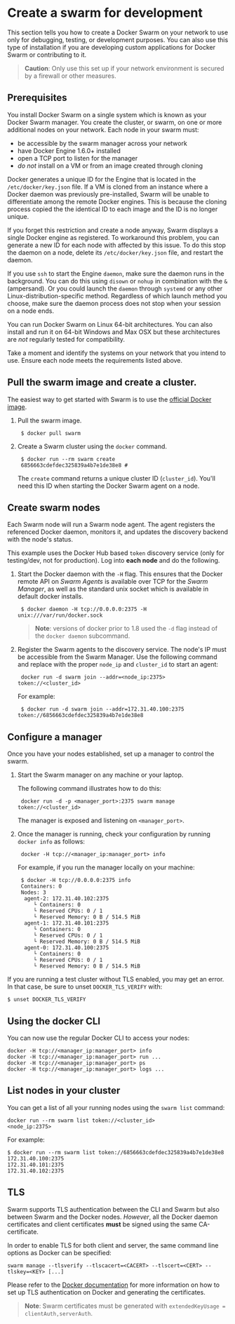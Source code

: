 <!--[metadata]>
+++
title = "Create a swarm for development"
description = "Swarm: a Docker-native clustering system"
keywords = ["docker, swarm,  clustering"]
[menu.main]
parent="workw_swarm"
+++
<![end-metadata]-->

# Create a swarm for development

This section tells you how to create a Docker Swarm on your network to use only for debugging, testing, or development purposes. You can also use this type of installation if you are developing custom applications for Docker Swarm or contributing to it.  

> **Caution**: Only use this set up if your network environment is secured by a firewall or other measures.

## Prerequisites

You install Docker Swarm on a single system which is known as your Docker Swarm
manager. You create the cluster, or swarm, on one or more additional nodes on
your network.  Each node in your swarm must:

* be accessible by the swarm manager across your network
* have Docker Engine 1.6.0+ installed
* open a TCP port to listen for the manager
* *do not* install on a VM or from an image created through cloning

Docker generates a unique ID for the Engine that is located in the
`/etc/docker/key.json` file. If a VM is cloned from an instance where a
Docker daemon was previously pre-installed, Swarm will be unable to differentiate
among the remote Docker engines. This is because the cloning process copied the
the identical ID to each image and the ID is no longer unique.

If you forget this restriction and create a node anyway, Swarm displays a single
Docker engine as registered. To workaround this problem, you can generate a new
ID for each node with affected by this issue. To do this stop the daemon on a node,
delete its `/etc/docker/key.json` file, and restart the daemon.

If you use `ssh` to start the Engine `daemon`, make sure the daemon runs in the
background. You can do this using `disown` or `nohup` in combination with the `&`
(ampersand). Or you could launch the `daemon` through `systemd` or any other
Linux-distribution-specific method. Regardless of which launch method you
choose, make sure the daemon process does not stop when your session on a node
ends.

You can run Docker Swarm on Linux 64-bit architectures. You can also install and
run it on 64-bit Windows and Max OSX but these architectures are *not* regularly
tested for compatibility.

Take a moment and identify the systems on your network that you intend to use.
Ensure each node meets the requirements listed above.

## Pull the swarm image and create a cluster.

The easiest way to get started with Swarm is to use the
[official Docker image](https://registry.hub.docker.com/_/swarm/).

1. Pull the swarm image.

		$ docker pull swarm

1. Create a Swarm cluster using the `docker` command.

		$ docker run --rm swarm create
		6856663cdefdec325839a4b7e1de38e8 #

	The `create` command returns a unique cluster ID (`cluster_id`). You'll need
	this ID when starting the Docker Swarm agent on a node.

##  Create swarm nodes

Each Swarm node will run a Swarm node agent. The agent registers the referenced
Docker daemon, monitors it, and updates the discovery backend with the node's status.

This example uses the Docker Hub based `token` discovery service (only for testing/dev, not for production).
Log into **each node** and do the following.

1. Start the Docker daemon with the `-H` flag. This ensures that the
Docker remote API on *Swarm Agents* is available over TCP for the
*Swarm Manager*, as well as the standard unix socket which is
available in default docker installs.

		$ docker daemon -H tcp://0.0.0.0:2375 -H unix:///var/run/docker.sock

	> **Note**: versions of docker prior to 1.8 used the `-d` flag instead of the `docker daemon` subcommand.

2. Register the Swarm agents to the discovery service. The node's IP must be accessible from the Swarm Manager. Use the following command and replace with the proper `node_ip` and `cluster_id` to start an agent:

		docker run -d swarm join --addr=<node_ip:2375> token://<cluster_id>

	For example:

		$ docker run -d swarm join --addr=172.31.40.100:2375 token://6856663cdefdec325839a4b7e1de38e8

## Configure a manager

Once you have your nodes established, set up a manager to control the swarm.

1. Start the Swarm manager on any machine or your laptop.

	The following command illustrates how to do this:

		docker run -d -p <manager_port>:2375 swarm manage token://<cluster_id>

	The manager is exposed and listening on `<manager_port>`.

2. Once the manager is running, check your configuration by running `docker info` as follows:

		docker -H tcp://<manager_ip:manager_port> info

	For example, if you run the manager locally on your machine:

		$ docker -H tcp://0.0.0.0:2375 info
		Containers: 0
		Nodes: 3
		 agent-2: 172.31.40.102:2375
			└ Containers: 0
			└ Reserved CPUs: 0 / 1
			└ Reserved Memory: 0 B / 514.5 MiB
		 agent-1: 172.31.40.101:2375
			└ Containers: 0
			└ Reserved CPUs: 0 / 1
			└ Reserved Memory: 0 B / 514.5 MiB
		 agent-0: 172.31.40.100:2375
			└ Containers: 0
			└ Reserved CPUs: 0 / 1
			└ Reserved Memory: 0 B / 514.5 MiB

  If you are running a test cluster without TLS enabled, you may get an error.
  In that case, be sure to unset `DOCKER_TLS_VERIFY` with:

    $ unset DOCKER_TLS_VERIFY

## Using the docker CLI

You can now use the regular Docker CLI to access your nodes:

	docker -H tcp://<manager_ip:manager_port> info
	docker -H tcp://<manager_ip:manager_port> run ...
	docker -H tcp://<manager_ip:manager_port> ps
	docker -H tcp://<manager_ip:manager_port> logs ...


## List nodes in your cluster

You can get a list of all your running nodes using the `swarm list` command:

	docker run --rm swarm list token://<cluster_id>
	<node_ip:2375>


For example:

	$ docker run --rm swarm list token://6856663cdefdec325839a4b7e1de38e8
	172.31.40.100:2375
	172.31.40.101:2375
	172.31.40.102:2375

## TLS

Swarm supports TLS authentication between the CLI and Swarm but also between
Swarm and the Docker nodes. _However_, all the Docker daemon certificates and client
certificates **must** be signed using the same CA-certificate.

In order to enable TLS for both client and server, the same command line options
as Docker can be specified:


	swarm manage --tlsverify --tlscacert=<CACERT> --tlscert=<CERT> --tlskey=<KEY> [...]


Please refer to the [Docker documentation](https://docs.docker.com/articles/https/)
for more information on how to set up TLS authentication on Docker and generating
the certificates.

> **Note**: Swarm certificates must be generated with `extendedKeyUsage = clientAuth,serverAuth`.
